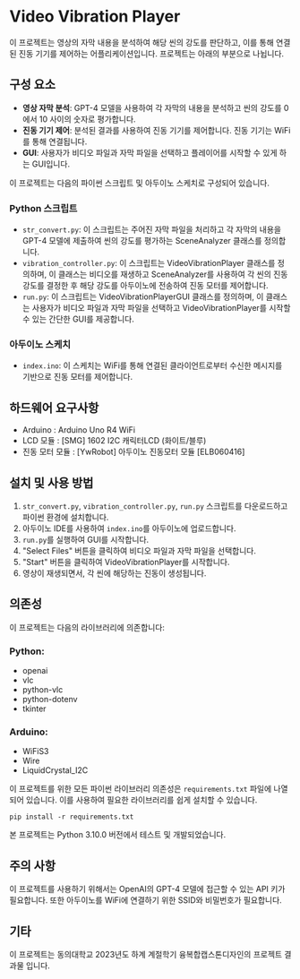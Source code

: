 # Video Vibration Player

이 프로젝트는 영상의 자막 내용을 분석하여 해당 씬의 강도를 판단하고, 이를 통해 연결된 진동 기기를 제어하는 어플리케이션입니다. 프로젝트는 아래의 부분으로 나뉩니다.

## 구성 요소

- **영상 자막 분석**: GPT-4 모델을 사용하여 각 자막의 내용을 분석하고 씬의 강도를 0에서 10 사이의 숫자로 평가합니다.
- **진동 기기 제어**: 분석된 결과를 사용하여 진동 기기를 제어합니다. 진동 기기는 WiFi를 통해 연결됩니다.
- **GUI**: 사용자가 비디오 파일과 자막 파일을 선택하고 플레이어를 시작할 수 있게 하는 GUI입니다.

이 프로젝트는 다음의 파이썬 스크립트 및 아두이노 스케치로 구성되어 있습니다.

### Python 스크립트

- `str_convert.py`: 이 스크립트는 주어진 자막 파일을 처리하고 각 자막의 내용을 GPT-4 모델에 제출하여 씬의 강도를 평가하는 SceneAnalyzer 클래스를 정의합니다.
- `vibration_controller.py`: 이 스크립트는 VideoVibrationPlayer 클래스를 정의하며, 이 클래스는 비디오를 재생하고 SceneAnalyzer를 사용하여 각 씬의 진동 강도를 결정한 후 해당 강도를 아두이노에 전송하여 진동 모터를 제어합니다.
- `run.py`: 이 스크립트는 VideoVibrationPlayerGUI 클래스를 정의하며, 이 클래스는 사용자가 비디오 파일과 자막 파일을 선택하고 VideoVibrationPlayer를 시작할 수 있는 간단한 GUI를 제공합니다.

### 아두이노 스케치

- `index.ino`: 이 스케치는 WiFi를 통해 연결된 클라이언트로부터 수신한 메시지를 기반으로 진동 모터를 제어합니다.

## 하드웨어 요구사항

- Arduino : Arduino Uno R4 WiFi
- LCD 모듈 : [SMG] 1602 I2C 캐릭터LCD (화이트/블루)
- 진동 모터 모듈 : [YwRobot] 아두이노 진동모터 모듈 [ELB060416]

## 설치 및 사용 방법

1. `str_convert.py`, `vibration_controller.py`, `run.py` 스크립트를 다운로드하고 파이썬 환경에 설치합니다.
2. 아두이노 IDE를 사용하여 `index.ino`를 아두이노에 업로드합니다.
3. `run.py`를 실행하여 GUI를 시작합니다.
4. "Select Files" 버튼을 클릭하여 비디오 파일과 자막 파일을 선택합니다.
5. "Start" 버튼을 클릭하여 VideoVibrationPlayer를 시작합니다.
6. 영상이 재생되면서, 각 씬에 해당하는 진동이 생성됩니다.

## 의존성

이 프로젝트는 다음의 라이브러리에 의존합니다:

### Python:

- openai
- vlc
- python-vlc
- python-dotenv
- tkinter

### Arduino:

- WiFiS3
- Wire
- LiquidCrystal_I2C

이 프로젝트를 위한 모든 파이썬 라이브러리 의존성은 `requirements.txt` 파일에 나열되어 있습니다. 이를 사용하여 필요한 라이브러리를 쉽게 설치할 수 있습니다.

```
pip install -r requirements.txt
```

본 프로젝트는 Python 3.10.0 버전에서 테스트 및 개발되었습니다. 

## 주의 사항

이 프로젝트를 사용하기 위해서는 OpenAI의 GPT-4 모델에 접근할 수 있는 API 키가 필요합니다. 또한 아두이노를 WiFi에 연결하기 위한 SSID와 비밀번호가 필요합니다.

## 기타

이 프로젝트는 동의대학교 2023년도 하계 계절학기 융복합캡스톤디자인의 프로젝트 결과물 입니다.
